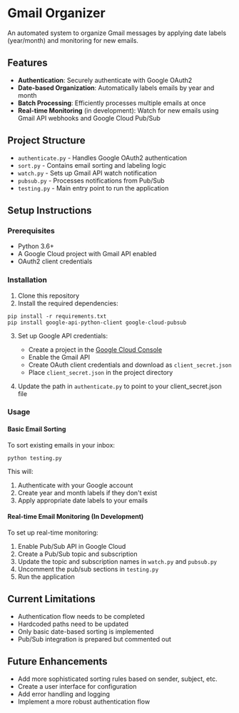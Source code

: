 # Gmail Organizer

An automated system to organize Gmail messages by applying date labels (year/month) and monitoring for new emails.

## Features

- **Authentication**: Securely authenticate with Google OAuth2
- **Date-based Organization**: Automatically labels emails by year and month
- **Batch Processing**: Efficiently processes multiple emails at once
- **Real-time Monitoring** (in development): Watch for new emails using Gmail API webhooks and Google Cloud Pub/Sub

## Project Structure

- `authenticate.py` - Handles Google OAuth2 authentication
- `sort.py` - Contains email sorting and labeling logic
- `watch.py` - Sets up Gmail API watch notification
- `pubsub.py` - Processes notifications from Pub/Sub
- `testing.py` - Main entry point to run the application

## Setup Instructions

### Prerequisites

- Python 3.6+
- A Google Cloud project with Gmail API enabled
- OAuth2 client credentials

### Installation

1. Clone this repository
2. Install the required dependencies:
```
pip install -r requirements.txt
pip install google-api-python-client google-cloud-pubsub
```

3. Set up Google API credentials:
   - Create a project in the [Google Cloud Console](https://console.cloud.google.com/)
   - Enable the Gmail API
   - Create OAuth client credentials and download as `client_secret.json`
   - Place `client_secret.json` in the project directory

4. Update the path in `authenticate.py` to point to your client_secret.json file

### Usage

#### Basic Email Sorting

To sort existing emails in your inbox:

```
python testing.py
```

This will:
1. Authenticate with your Google account
2. Create year and month labels if they don't exist
3. Apply appropriate date labels to your emails

#### Real-time Email Monitoring (In Development)

To set up real-time monitoring:

1. Enable Pub/Sub API in Google Cloud
2. Create a Pub/Sub topic and subscription
3. Update the topic and subscription names in `watch.py` and `pubsub.py`
4. Uncomment the pub/sub sections in `testing.py`
5. Run the application

## Current Limitations

- Authentication flow needs to be completed
- Hardcoded paths need to be updated
- Only basic date-based sorting is implemented
- Pub/Sub integration is prepared but commented out

## Future Enhancements

- Add more sophisticated sorting rules based on sender, subject, etc.
- Create a user interface for configuration
- Add error handling and logging
- Implement a more robust authentication flow
